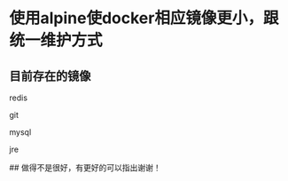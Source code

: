 
# 使用alpine使docker相应镜像更小，跟统一维护方式


## 目前存在的镜像
<p> redis </p>
<p> git </p>
<p> mysql </p>
<p> jre </p>
## 做得不是很好，有更好的可以指出谢谢！
